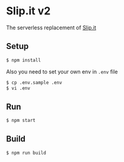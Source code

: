 # Slip.it v2
The serverless replacement of [Slip.it](https://github.com/IzumiSy/slipit)

## Setup
```bash
$ npm install
```
Also you need to set your own env in `.env` file
```bash
$ cp .env.sample .env
$ vi .env
```

## Run
```bash
$ npm start
```

## Build
```bash
$ npm run build
```
